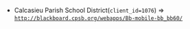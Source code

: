  - Calcasieu Parish School District(`client_id=1076`) => [`http://blackboard.cpsb.org/webapps/Bb-mobile-bb_bb60/`](http://blackboard.cpsb.org/webapps/Bb-mobile-bb_bb60/)
